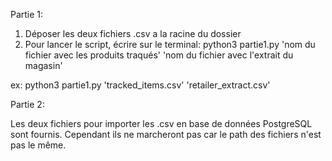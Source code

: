 Partie 1:

1) Déposer les deux fichiers .csv a la racine du dossier
2) Pour lancer le script, écrire sur le terminal:
	python3 partie1.py 'nom du fichier avec les produits traqués' 'nom du fichier avec l'extrait du magasin'

ex:
	python3 partie1.py 'tracked_items.csv' 'retailer_extract.csv'
	
Partie 2:

Les deux fichiers pour importer les .csv en base de données PostgreSQL sont fournis. Cependant ils ne marcheront pas car le path des fichiers n'est pas le même.



